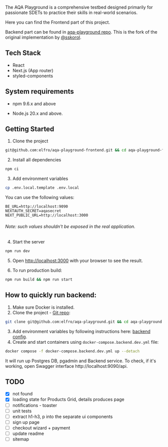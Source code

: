The AQA Playground is a comprehensive testbed designed primarily for passionate SDETs to practice their skills in real-world scenarios.

Here you can find the Frontend part of this project.

Backend part can be found in [aqa-playground repo](https://github.com/elfro/aqa-playground.git). This is the fork of the original implementation by [@sskorol](https://github.com/sskorol/aqa-playground).

## Tech Stack

- React
- Next.js (App router)
- styled-components

## System requirements

- npm 9.6.x and above

- Node.js 20.x and above.

## Getting Started

1. Clone the project

```bash
git@github.com:elfro/aqa-playground-frontend.git && cd aqa-playground-frontend
```

2. Install all dependencies

```bash
npm ci
```

3. Add environment variables

```bash
cp .env.local.template .env.local
```

You can use the following values:

```.dotenv
BE_URL=http://localhost:9090
NEXTAUTH_SECRET=aqasecret
NEXT_PUBLIC_URL=http://localhost:3000
```

###### Note: such values shouldn't be exposed in the real application.

4. Start the server

```bash
npm run dev
```

5. Open [http://localhost:3000](http://localhost:3000) with your browser to see the result.

6. To run production build:

```bash
npm run build && npm run start
```

## How to quickly run backend:

1. Make sure Docker is installed.
2. Clone the project - [Git repo](git@github.com:elfro/aqa-playground.git):

```bash
git clone git@github.com:elfro/aqa-playground.git && cd aqa-playground
```

3. Add environment variables by following instructions here: [backend config](https://github.com/elfro/aqa-playground/tree/main?tab=readme-ov-file#backend-config).
4. Create and start containers using `docker-compose.backend.dev.yml` file:

```bash
docker compose -f docker-compose.backend.dev.yml up --detach
```

It will run up Postgres DB, pgadmin and Backend service. To check, if it's working, open Swagger interface http://localhost:9090/api.

## TODO

- [x] not found
- [x] loading state for Products Grid, details produces page
- [ ] notifications - toaster
- [ ] unit tests
- [ ] extract h1-h3, p into the separate ui components
- [ ] sign up page
- [ ] checkout wizard + payment
- [ ] update readme
- [ ] sitemap
